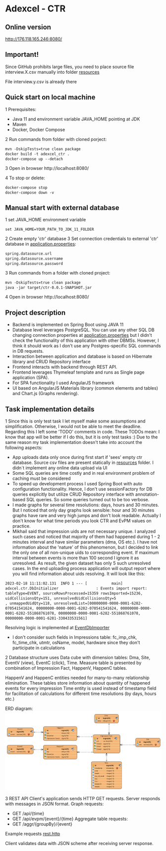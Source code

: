 # Adexcel - CTR

## Online version
http://176.118.165.246:8080/

## Important!
Since GitHub prohibits large files, you need to place source file interview.X.csv manually into folder [resources](src/main/resources)

File interview.y.csv is already there

## Quick start on local machine
1 Prerequisites:
- Java 11 and environment variable JAVA_HOME pointing at JDK
- Maven
- Docker, Docker Compose

2 Run commands from folder with cloned porject:
```
mvn -DskipTests=true clean package
docker build -t adexcel_ctr .
docker-compose up --detach
```
3 Open in browser
http://localhost:8080/

4 To stop or delete:
```
docker-compose stop
docker-compose down -v
```

## Manual start with external database
1 set JAVA_HOME environment variable
```
set JAVA_HOME=YOUR_PATH_TO_JDK_11_FOLDER
``` 
2 Create empty 'ctr' database
3 Set connection credentials to external 'ctr' database in [application.properties](src/main/resources/application.properties):
```
spring.datasource.url
spring.datasource.username
spring.datasource.password
```

3 Run commands from a folder with cloned project:
```
mvn -DskipTests=true clean package
java -jar target/ctr-0.0.1-SNAPSHOT.jar
```

4 Open in browser
http://localhost:8080/

## Project description
- Backend is implemented on Spring Boot using JAVA 11
- Database level leverages PostgreSQL. You can use any other SQL DB changing connection properties at [application.properties](src/main/resources/application.properties) but I didn't check the functionality of this application with other DBMSs. However, I think it should work as I don't use any Postgres-specific SQL commands in DB requests.
- Interaction between application and database is based on Hibernate library and CRUD Repository interface
- Frontend interacts with backend through REST API.
- Frontend leverages Thymeleaf template and runs as Single page application (SPA).
- For SPA functionality I used AngularJS framework
- UI based on AngularJS Materials library (common elements and tables) and Chart.js (Graphs rendering).

## Task implementation details

1 Since this is only test task I let myself make some assumptions and simplification. Otherwise, I would not be able to meet the deadline. Regarding this I left some 'TODO' comments in code. These TODOs mean: I know that app will be better if I do this, but it is only test tasks :)
Due to the same reason my task implementation doesn't take into account the following aspects:
- App uploads data only once during first start if 'sees' empty ctr database. Source csv files are present statically in [resources](src/main/resources) folder. I didn`t implement any online data upload via UI
- Some SQL queries are time costly and in real environment problem of caching must be considered
- To speed up development process I used Spring Boot with auto configuration functionality. Hence, I don't use sessionFactory for DB queries explicitly but utilize CRUD Repository interface with annotation-based SQL queries. So some queries turned out to be too verbose.
- I made graphs for several time resolutions: days, hours and 30 minutes. But I noticed that only day graphs look sensible: hour and 30 minutes graphs have rare and very high jumps and don't look readable. Actually I don't know for what time periods you look CTR and EvPM values on practice.
- Mikhail said that impression uids are not necessary unique. I analyzed such cases and noticed that majority of them had happened during 1 - 2 minutes interval and have similar parameters (dma, OS etc.). I have not information about the 'nature' of this phenomenon, but I decided to link the only one of all non-unique uids to corresponding event. If maximum interval between events is more than 100 second I ignore it as unresolved. As result, the given dataset has only 5 such unresolved cases. In the end uploading process application will output report where you will find information about uids resolving. It will look like this:

```
2023-02-18 11:11:02.131  INFO 1 --- [           main] adxcel.ctr.DbInitializer                 : Events import report: tableType=EVENT, sourceRowsProcessed=15359 rowsImported=15236, uidCollisionsQty=151, unresolvedUidCollisionsQty=5
, unmappedUidQty=118, unresolvedList=[00000000-0000-0001-6282-070541541624, 00000000-0000-0001-6282-070541541624, 00000000-0000-0001-6282-551868761078, 00000000-0000-0001-6282-551868761078, 00000000-0000-0001-6281-330433531561]
```
Resolving logic is implemented at [EventDbImporter](src/main/java/adxcel/ctr/service/dataimport/EventDbImporter.java)
- I don't consider such fields in Impressions table: fc_imp_chk, fc_time_chk, utmtr, osName, model, hardware since they don't participate in calculations

2 Database structure uses Data cube with dimension tables: Dma, Site, EventV (view), EventC (click), Time.
Measure table is presented by combination of Impression Fact, HappenV, HappenC tables.

HappenV and HappenC entities needed for many-to-many relationship elimination. These tables store information about quantity of happened events for every impression
Time entity is used instead of timestamp field for facilitation of calculations for different time resolutions (by days, hours etc.)

ERD diagram:
![ERD](docs/ERD.png)

3 REST API
Client's application sends HTTP GET requests. Server responds with messages in JSON format.
Graph requests:
- GET /api/{time}
- GET /api/evpm/{event}/{time}
Aggregate table requests:
- GET /aggr/{groupBy}/{event}

Example requests [rest.http](src/test/rest.http)

Client validates data with JSON scheme after receiving server response.